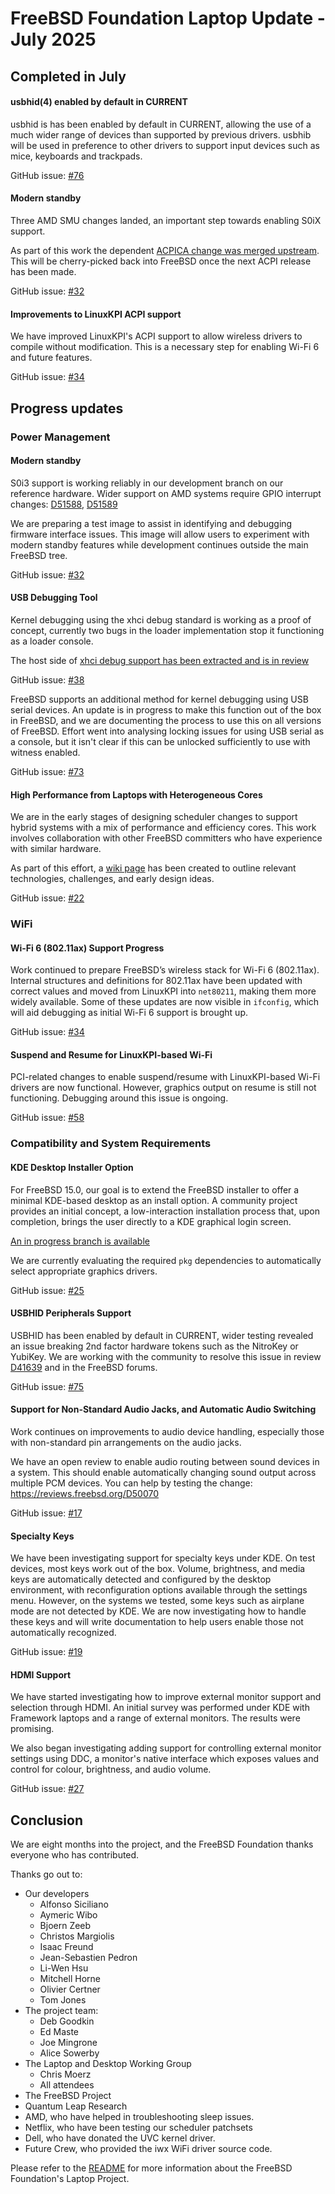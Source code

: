 # FreeBSD Foundation Laptop Update - July 2025

## Completed in July

#### usbhid(4) enabled by default in CURRENT

usbhid is has been enabled by default in CURRENT, allowing the use of a much wider range of devices than supported by previous drivers. usbhib will be used in preference to other drivers to support input devices such as mice, keyboards and trackpads.

GitHub issue: [#76](https://github.com/FreeBSDFoundation/proj-laptop/issues/76)
 
#### Modern standby

Three AMD SMU changes landed, an important step towards enabling S0iX support.

As part of this work the dependent [ACPICA change was merged upstream](https://github.com/acpica/acpica/pull/993). This will be cherry-picked back into FreeBSD once the next ACPI release has been made.

GitHub issue: [#32](https://github.com/FreeBSDFoundation/proj-laptop/issues/32)

#### Improvements to LinuxKPI ACPI support

We have improved LinuxKPI's ACPI support to allow wireless drivers to compile without modification. This is a necessary step for enabling Wi-Fi 6 and future features.

GitHub issue: [#34](https://github.com/FreeBSDFoundation/proj-laptop/issues/34)


## Progress updates

### Power Management

#### Modern standby

S0i3 support is working reliably in our development branch on our reference hardware. Wider support on AMD systems require GPIO interrupt changes: [D51588](https://reviews.freebsd.org/D51588), [D51589](https://reviews.freebsd.org/D51589)

We are preparing a test image to assist in identifying and debugging firmware interface issues.  This image will allow users to experiment with modern standby features while development continues outside the main FreeBSD tree.

GitHub issue: [#32](https://github.com/FreeBSDFoundation/proj-laptop/issues/32)

#### USB Debugging Tool

Kernel debugging using the xhci debug standard is working as a proof of concept, currently two bugs in the loader implementation stop it functioning as a loader console.

The host side of [xhci debug support has been extracted and is in review](https://reviews.freebsd.org/D51299)

GitHub issue: [#38](https://github.com/FreeBSDFoundation/proj-laptop/issues/38)

FreeBSD supports an additional method for kernel debugging using USB serial devices.  An update is in progress to make this function out of the box in FreeBSD, and we are documenting the process to use this on all versions of FreeBSD.  Effort went into analysing locking issues for using USB serial as a console, but it isn't clear if this can be unlocked sufficiently to use with witness enabled.

GitHub issue: [#73](https://github.com/FreeBSDFoundation/proj-laptop/issues/73)

#### High Performance from Laptops with Heterogeneous Cores

We are in the early stages of designing scheduler changes to support hybrid systems with a mix of performance and efficiency cores.  This work involves collaboration with other FreeBSD committers who have experience with similar hardware.

As part of this effort, a [wiki page](https://wiki.freebsd.org/Scheduler/Hybrid) has been created to outline relevant technologies, challenges, and early design ideas.

GitHub issue: [#22](https://github.com/FreeBSDFoundation/proj-laptop/issues/22)

### WiFi

#### Wi-Fi 6 (802.11ax) Support Progress

Work continued to prepare FreeBSD’s wireless stack for Wi-Fi 6 (802.11ax). Internal structures and definitions for 802.11ax have been updated with correct values and moved from LinuxKPI into `net80211`, making them more widely available.  Some of these updates are now visible in `ifconfig`, which will aid debugging as initial Wi-Fi 6 support is brought up.

GitHub issue: [#34](https://github.com/FreeBSDFoundation/proj-laptop/issues/34)


#### Suspend and Resume for LinuxKPI-based Wi-Fi

PCI-related changes to enable suspend/resume with LinuxKPI-based Wi-Fi drivers are now functional. However, graphics output on resume is still not functioning. Debugging around this issue is ongoing.

GitHub issue: [#58](https://github.com/FreeBSDFoundation/proj-laptop/issues/58)

### Compatibility and System Requirements

#### KDE Desktop Installer Option

For FreeBSD 15.0, our goal is to extend the FreeBSD installer to offer a minimal KDE-based desktop as an install option.  A community project provides an initial concept, a low-interaction installation process that, upon completion, brings the user directly to a KDE graphical login screen.

[An in progress branch is available](https://gitlab.com/alfix/kde-installer-dialogs.)

We are currently evaluating the required `pkg` dependencies to automatically select appropriate graphics drivers.

GitHub issue: [#25](https://github.com/FreeBSDFoundation/proj-laptop/issues/25)

#### USBHID Peripherals Support

USBHID has been enabled by default in CURRENT, wider testing revealed an issue breaking 2nd factor hardware tokens such as the NitroKey or YubiKey. We are working with the community to resolve this issue in review [D41639](https://reviews.freebsd.org/D41639) and in the FreeBSD forums.

GitHub issue: [#75](https://github.com/FreeBSDFoundation/proj-laptop/issues/75)

#### Support for Non-Standard Audio Jacks, and Automatic Audio Switching

Work continues on improvements to audio device handling, especially those with non-standard pin arrangements on the audio jacks. 

We have an open review to enable audio routing between sound devices in a system. This should enable automatically changing sound output across multiple PCM devices. You can help by testing the change: https://reviews.freebsd.org/D50070 

GitHub issue: [#17](https://github.com/FreeBSDFoundation/proj-laptop/issues/17)

#### Specialty Keys

We have been investigating support for specialty keys under KDE.  On test devices, most keys work out of the box.  Volume, brightness, and media keys are automatically detected and configured by the desktop environment, with reconfiguration options available through the settings menu.  However, on the systems we tested, some keys such as airplane mode are not detected by KDE.  We are now investigating how to handle these keys and will write documentation to help users enable those not automatically recognized.

GitHub issue: [#19](https://github.com/FreeBSDFoundation/proj-laptop/issues/19)

#### HDMI Support

We have started investigating how to improve external monitor support and selection through HDMI.  An initial survey was performed under KDE with Framework laptops and a range of external monitors.  The results were promising.

We also began investigating adding support for controlling external monitor settings using DDC, a monitor's native interface which exposes values and control for colour, brightness, and audio volume.

GitHub issue: [#27](https://github.com/FreeBSDFoundation/proj-laptop/issues/27) 

## Conclusion

We are eight months into the project, and the FreeBSD Foundation thanks everyone who has contributed.

Thanks go out to:
* Our developers
  * Alfonso Siciliano
  * Aymeric Wibo
  * Bjoern Zeeb
  * Christos Margiolis
  * Isaac Freund
  * Jean-Sebastien Pedron
  * Li-Wen Hsu
  * Mitchell Horne
  * Olivier Certner
  * Tom Jones
* The project team:
  * Deb Goodkin
  * Ed Maste
  * Joe Mingrone
  * Alice Sowerby
* The Laptop and Desktop Working Group
  * Chris Moerz
  * All attendees
* The FreeBSD Project
* Quantum Leap Research
* AMD, who have helped in troubleshooting sleep issues.
* Netflix, who have been testing our scheduler patchsets
* Dell, who have donated the UVC kernel driver.
* Future Crew, who provided the iwx WiFi driver source code.

Please refer to the [README](../README.md) for more information about the FreeBSD Foundation's Laptop Project.
